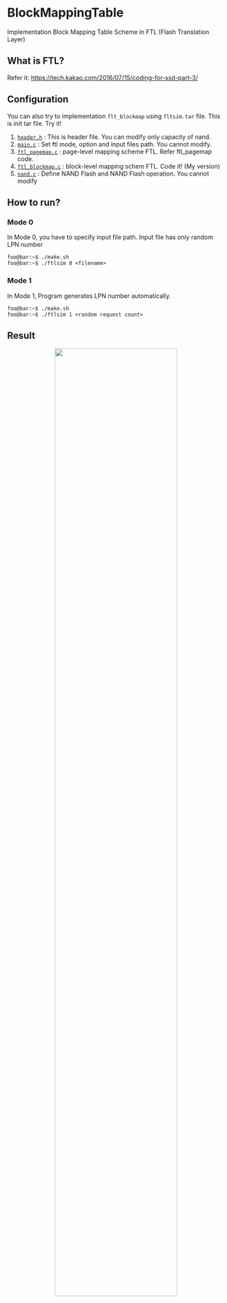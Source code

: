 # BlockMappingTable
Implementation Block Mapping Table Scheme in FTL (Flash Translation Layer)  

## What is FTL?
Refer it: https://tech.kakao.com/2016/07/15/coding-for-ssd-part-3/

## Configuration
You can also try to implementation `flt_blockmap` using `fltsim.tar` file. This is init tar file. Try it!

1. [`header.h`](https://github.com/softho0n/BlockMappingTable/blob/main/header.h) : This is header file. You can modify only capacity of nand.
2. [`main.c`](https://github.com/softho0n/BlockMappingTable/blob/main/main.c) : Set ftl mode, option and input files path. You cannot modify.
3. [`ftl_pagemap.c`](https://github.com/softho0n/BlockMappingTable/blob/main/ftl_pagemap.c) : page-level mapping scheme FTL. Refer ftl_pagemap code.
4. [`ftl_blockmap.c`](https://github.com/softho0n/BlockMappingTable/blob/main/ftl_blockmap.c) : block-level mapping schem FTL. Code it! (My version)
5. [`nand.c`](https://github.com/softho0n/BlockMappingTable/blob/main/nand.c) : Define NAND Flash and NAND Flash operation. You cannot modify

## How to run?
### Mode 0
In Mode 0, you have to specify input file path. Input file has only random LPN number
```console
foo@bar:~$ ./make.sh
foo@bar:~$ ./ftlsim 0 <filename>
```
### Mode 1
In Mode 1, Program generates LPN number automatically.
```console
foo@bar:~$ ./make.sh
foo@bar:~$ ./ftlsim 1 <random request count>
```

## Result
<p align="center"><img width="75%" src="https://user-images.githubusercontent.com/42256738/151653569-758bb3ae-8bdb-4b45-9133-5ca4d48edfdc.jpeg"/></p>

